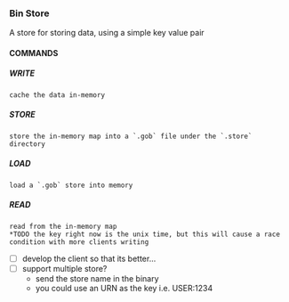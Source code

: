 ### Bin Store

A store for storing data, using a simple key value pair

#### COMMANDS

##### WRITE

    cache the data in-memory

##### STORE

    store the in-memory map into a `.gob` file under the `.store` directory

##### LOAD

    load a `.gob` store into memory

##### READ

    read from the in-memory map
    *TODO the key right now is the unix time, but this will cause a race condition with more clients writing

- [ ] develop the client so that its better...
- [ ] support multiple store?
  - send the store name in the binary
  - you could use an URN as the key i.e. USER:1234
